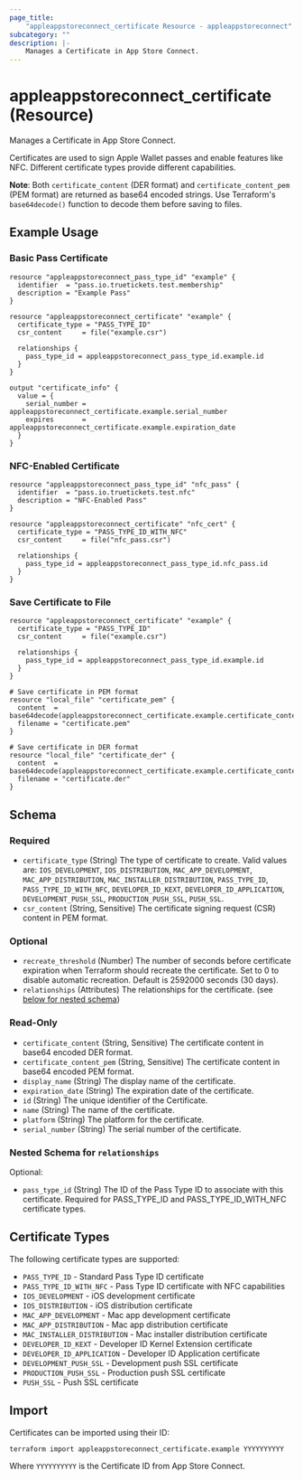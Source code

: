```yaml
---
page_title:
    "appleappstoreconnect_certificate Resource - appleappstoreconnect"
subcategory: ""
description: |-
    Manages a Certificate in App Store Connect.
---
```


# appleappstoreconnect_certificate (Resource)

Manages a Certificate in App Store Connect.

Certificates are used to sign Apple Wallet passes and enable features
like NFC. Different certificate types provide different capabilities.

**Note**: Both `certificate_content` (DER format) and
`certificate_content_pem` (PEM format) are returned as base64 encoded
strings. Use Terraform's `base64decode()` function to decode them before
saving to files.

## Example Usage

### Basic Pass Certificate

```hcl
resource "appleappstoreconnect_pass_type_id" "example" {
  identifier  = "pass.io.truetickets.test.membership"
  description = "Example Pass"
}

resource "appleappstoreconnect_certificate" "example" {
  certificate_type = "PASS_TYPE_ID"
  csr_content     = file("example.csr")

  relationships {
    pass_type_id = appleappstoreconnect_pass_type_id.example.id
  }
}

output "certificate_info" {
  value = {
    serial_number = appleappstoreconnect_certificate.example.serial_number
    expires       = appleappstoreconnect_certificate.example.expiration_date
  }
}
```

### NFC-Enabled Certificate

```hcl
resource "appleappstoreconnect_pass_type_id" "nfc_pass" {
  identifier  = "pass.io.truetickets.test.nfc"
  description = "NFC-Enabled Pass"
}

resource "appleappstoreconnect_certificate" "nfc_cert" {
  certificate_type = "PASS_TYPE_ID_WITH_NFC"
  csr_content     = file("nfc_pass.csr")

  relationships {
    pass_type_id = appleappstoreconnect_pass_type_id.nfc_pass.id
  }
}
```

### Save Certificate to File

```hcl
resource "appleappstoreconnect_certificate" "example" {
  certificate_type = "PASS_TYPE_ID"
  csr_content     = file("example.csr")

  relationships {
    pass_type_id = appleappstoreconnect_pass_type_id.example.id
  }
}

# Save certificate in PEM format
resource "local_file" "certificate_pem" {
  content  = base64decode(appleappstoreconnect_certificate.example.certificate_content_pem)
  filename = "certificate.pem"
}

# Save certificate in DER format
resource "local_file" "certificate_der" {
  content  = base64decode(appleappstoreconnect_certificate.example.certificate_content)
  filename = "certificate.der"
}
```

<!-- schema generated by tfplugindocs -->

## Schema

### Required

- `certificate_type` (String) The type of certificate to create. Valid
  values are: `IOS_DEVELOPMENT`, `IOS_DISTRIBUTION`,
  `MAC_APP_DEVELOPMENT`, `MAC_APP_DISTRIBUTION`,
  `MAC_INSTALLER_DISTRIBUTION`, `PASS_TYPE_ID`, `PASS_TYPE_ID_WITH_NFC`,
  `DEVELOPER_ID_KEXT`, `DEVELOPER_ID_APPLICATION`,
  `DEVELOPMENT_PUSH_SSL`, `PRODUCTION_PUSH_SSL`, `PUSH_SSL`.
- `csr_content` (String, Sensitive) The certificate signing request
  (CSR) content in PEM format.

### Optional

- `recreate_threshold` (Number) The number of seconds before certificate
  expiration when Terraform should recreate the certificate. Set to 0 to
  disable automatic recreation. Default is 2592000 seconds (30 days).
- `relationships` (Attributes) The relationships for the certificate.
  (see [below for nested schema](#nestedatt--relationships))

### Read-Only

- `certificate_content` (String, Sensitive) The certificate content in
  base64 encoded DER format.
- `certificate_content_pem` (String, Sensitive) The certificate content
  in base64 encoded PEM format.
- `display_name` (String) The display name of the certificate.
- `expiration_date` (String) The expiration date of the certificate.
- `id` (String) The unique identifier of the Certificate.
- `name` (String) The name of the certificate.
- `platform` (String) The platform for the certificate.
- `serial_number` (String) The serial number of the certificate.

<a id="nestedatt--relationships"></a>

### Nested Schema for `relationships`

Optional:

- `pass_type_id` (String) The ID of the Pass Type ID to associate with
  this certificate. Required for PASS_TYPE_ID and PASS_TYPE_ID_WITH_NFC
  certificate types.

## Certificate Types

The following certificate types are supported:

- `PASS_TYPE_ID` - Standard Pass Type ID certificate
- `PASS_TYPE_ID_WITH_NFC` - Pass Type ID certificate with NFC
  capabilities
- `IOS_DEVELOPMENT` - iOS development certificate
- `IOS_DISTRIBUTION` - iOS distribution certificate
- `MAC_APP_DEVELOPMENT` - Mac app development certificate
- `MAC_APP_DISTRIBUTION` - Mac app distribution certificate
- `MAC_INSTALLER_DISTRIBUTION` - Mac installer distribution certificate
- `DEVELOPER_ID_KEXT` - Developer ID Kernel Extension certificate
- `DEVELOPER_ID_APPLICATION` - Developer ID Application certificate
- `DEVELOPMENT_PUSH_SSL` - Development push SSL certificate
- `PRODUCTION_PUSH_SSL` - Production push SSL certificate
- `PUSH_SSL` - Push SSL certificate

## Import

Certificates can be imported using their ID:

```bash
terraform import appleappstoreconnect_certificate.example YYYYYYYYYY
```

Where `YYYYYYYYYY` is the Certificate ID from App Store Connect.
